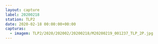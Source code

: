 ```yaml
---
layout: capture
label: 20200218
station: TLP2
date: 2020-02-18 00:00:00+00:00
capturas:
  - imagem: TLP2/2020/202002/20200218/M20200219_001237_TLP_2P.jpg
---
```

